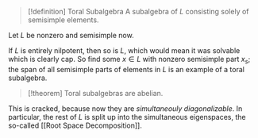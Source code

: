 >[!definition] Toral Subalgebra
>A subalgebra of $L$ consisting solely of semisimple elements.

Let $L$ be nonzero and semisimple now.

If $L$ is entirely nilpotent, then so is $L$, which would mean it was solvable which is clearly cap. So find some $x\in L$ with nonzero semisimple part $x_s$; the span of all semisimple parts of elements in $L$ is an example of a toral subalgebra.

>[!theorem]
>Toral subalgebras are abelian.

This is cracked, because now they are *simultaneouly diagonalizable*. In particular, the rest of $L$ is split up into the simultaneous eigenspaces, the so-called [[Root Space Decomposition]].